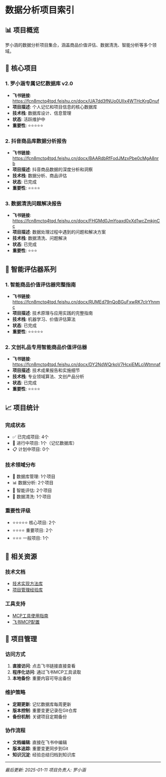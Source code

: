 # 数据分析项目索引

## 📊 项目概览
罗小涵的数据分析项目集合，涵盖商品价值评估、数据清洗、智能分析等多个领域。

## 🧠 核心项目

### 1. 罗小涵专属记忆数据库 v2.0
- **飞书链接**: https://fcn8mctq4tqd.feishu.cn/docx/UA7dd3fNUo0UIlx4WTHcKrgDnuf
- **项目描述**: 个人记忆和项目信息的核心数据库
- **技术栈**: 数据库设计、信息管理
- **状态**: 活跃维护中
- **重要性**: ⭐⭐⭐⭐⭐

### 2. 抖音商品库数据分析报告
- **飞书链接**: https://fcn8mctq4tqd.feishu.cn/docx/BAARdbRfFodJMzxPbe0cMgA8nrb
- **项目描述**: 抖音商品数据的深度分析和洞察
- **技术栈**: 数据分析、商品评估
- **状态**: 已完成
- **重要性**: ⭐⭐⭐⭐

### 3. 数据清洗问题解决报告
- **飞书链接**: https://fcn8mctq4tqd.feishu.cn/docx/FHGMd0JmYoaxd0xXd1wcZmkjnCc
- **项目描述**: 数据处理过程中遇到的问题和解决方案
- **技术栈**: 数据清洗、问题解决
- **状态**: 已完成
- **重要性**: ⭐⭐⭐

## 🎯 智能评估器系列

### 1. 智能商品价值评估器完整指南
- **飞书链接**: https://fcn8mctq4tqd.feishu.cn/docx/RUMEd79nQoBGuFxwRK7cIrYhnmc
- **项目描述**: 技术原理与应用实践的完整指南
- **技术栈**: 机器学习、价值评估算法
- **状态**: 已完成
- **重要性**: ⭐⭐⭐⭐⭐

### 2. 文创礼品专用智能商品价值评估器
- **飞书链接**: https://fcn8mctq4tqd.feishu.cn/docx/DY2NdWQrkoV7HcxiEMLciWtmnaf
- **项目描述**: 技术成果报告和实施细节
- **技术栈**: 专业领域算法、文创产品分析
- **状态**: 已完成
- **重要性**: ⭐⭐⭐⭐

## 📈 项目统计

### 完成状态
- ✅ 已完成项目: 4个
- 🔄 进行中项目: 1个（记忆数据库）
- 📋 计划中项目: 0个

### 技术领域分布
- 🧠 数据库管理: 1个项目
- 📊 数据分析: 2个项目
- 🎯 智能评估: 2个项目
- 🔧 数据清洗: 1个项目

### 重要性评级
- ⭐⭐⭐⭐⭐ 核心项目: 2个
- ⭐⭐⭐⭐ 重要项目: 2个
- ⭐⭐⭐ 一般项目: 1个

## 🔗 相关资源

### 技术文档
- [技术实现方法库](https://fcn8mctq4tqd.feishu.cn/wiki/Id1NwIlltihhotkklNdcntH8nmg)
- [项目管理经验库](https://fcn8mctq4tqd.feishu.cn/wiki/GaS1wGYasi91cUkD3bgcNKvJngc)

### 工具支持
- [MCP工具使用指南](https://fcn8mctq4tqd.feishu.cn/docx/W2xid0FolojOyUx02r4c9zian7g)
- [飞书MCP配置](../mcp-tools/feishu-mcp.md)

## 📝 项目管理

### 访问方式
1. **直接访问**: 点击飞书链接直接查看
2. **程序化访问**: 通过飞书MCP工具读取
3. **本地备份**: 重要内容可导出备份

### 维护策略
- **定期更新**: 记忆数据库每周更新
- **版本控制**: 重要变更记录在Git仓库
- **备份机制**: 关键项目定期备份

### 协作流程
- **文档编辑**: 直接在飞书中编辑
- **版本追踪**: 重要变更同步到Git
- **知识沉淀**: 经验总结归档到知识库

---
*最后更新: 2025-01-11*
*项目负责人: 罗小涵*
